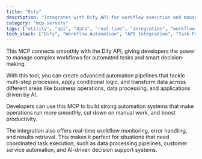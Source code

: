 ```yaml
---
title: "Dify"
description: "Integrates with Dify API for workflow execution and management, enabling automated task processing and decision making across domains."
category: "mcp-servers"
tags: ["utility", "api", "data", "real-time", "integration", "workflow automation", "task management", "decision making"]
tech_stack: ["Dify", "Workflow Automation", "API Integration", "Task Processing", "Decision Systems", "Real-time Monitoring"]
---
```


This MCP connects smoothly with the Dify API, giving developers the power to manage complex workflows for automated tasks and smart decision-making.

With this tool, you can create advanced automation pipelines that tackle multi-step processes, apply conditional logic, and transform data across different areas like business operations, data processing, and applications driven by AI.

Developers can use this MCP to build strong automation systems that make operations run more smoothly, cut down on manual work, and boost productivity.

The integration also offers real-time workflow monitoring, error handling, and results retrieval. This makes it perfect for situations that need coordinated task execution, such as data processing pipelines, customer service automation, and AI-driven decision support systems.